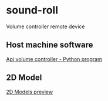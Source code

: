# sound-roll

Volume controller remote device

## Host machine software

[Api volume controller - Python program](code/server/README.md)

## 2D Model

[2D Models preview](2D-model/README.md)
